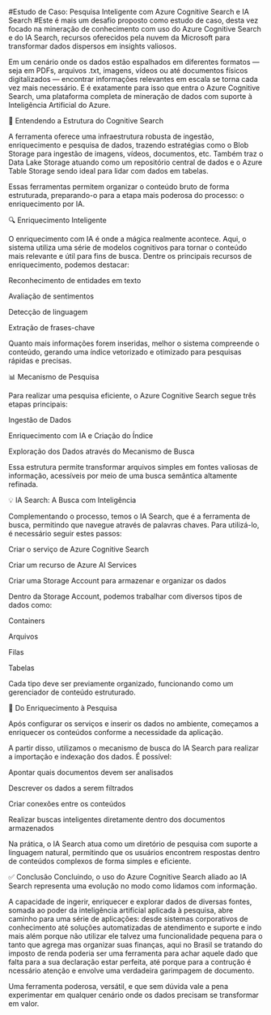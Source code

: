 #Estudo de Caso: Pesquisa Inteligente com Azure Cognitive Search e IA Search
#Este é mais um desafio proposto como estudo de caso, desta vez focado na mineração de conhecimento com uso do Azure Cognitive Search e do IA Search, recursos oferecidos pela nuvem da Microsoft para transformar dados dispersos em insights valiosos.

Em um cenário onde os dados estão espalhados em diferentes formatos — seja em PDFs, arquivos .txt, imagens, vídeos ou até documentos físicos digitalizados — encontrar informações relevantes em escala se torna cada vez mais necessário. E é exatamente para isso que entra o Azure Cognitive Search, uma plataforma completa de mineração de dados com suporte à Inteligência Artificial do Azure.

🧪 Entendendo a Estrutura do Cognitive Search

A ferramenta oferece uma infraestrutura robusta de ingestão, enriquecimento e pesquisa de dados, trazendo estratégias como o Blob Storage para ingestão de imagens, vídeos, documentos, etc. Também traz o Data Lake Storage atuando como um repositório central de 
dados e o Azure Table Storage sendo ideal para lidar com dados em tabelas.

Essas ferramentas permitem organizar o conteúdo bruto de forma estruturada, preparando-o para a etapa mais poderosa do processo: o enriquecimento por IA.

🔍 Enriquecimento Inteligente

O enriquecimento com IA é onde a mágica realmente acontece. Aqui, o sistema utiliza uma série de modelos cognitivos para tornar o conteúdo mais relevante e útil para fins de busca. Dentre os principais recursos de enriquecimento, podemos destacar:

Reconhecimento de entidades em texto

Avaliação de sentimentos

Detecção de linguagem

Extração de frases-chave

Quanto mais informações forem inseridas, melhor o sistema compreende o conteúdo, gerando uma índice vetorizado e otimizado para pesquisas rápidas e precisas.

📊 Mecanismo de Pesquisa

Para realizar uma pesquisa eficiente, o Azure Cognitive Search segue três etapas principais:

Ingestão de Dados

Enriquecimento com IA e Criação do Índice

Exploração dos Dados através do Mecanismo de Busca

Essa estrutura permite transformar arquivos simples em fontes valiosas de informação, acessíveis por meio de uma busca semântica altamente refinada.

💡 IA Search: A Busca com Inteligência

Complementando o processo, temos o IA Search, que é a ferramenta de busca, permitindo que navegue através de palavras chaves. Para utilizá-lo, é necessário seguir estes passos:

Criar o serviço de Azure Cognitive Search

Criar um recurso de Azure AI Services

Criar uma Storage Account para armazenar e organizar os dados

Dentro da Storage Account, podemos trabalhar com diversos tipos de dados como:

Containers

Arquivos

Filas

Tabelas

Cada tipo deve ser previamente organizado, funcionando como um gerenciador de conteúdo estruturado.

🔎 Do Enriquecimento à Pesquisa

Após configurar os serviços e inserir os dados no ambiente, começamos a enriquecer os conteúdos conforme a necessidade da aplicação.

A partir disso, utilizamos o mecanismo de busca do IA Search para realizar a importação e indexação dos dados. É possível:

Apontar quais documentos devem ser analisados

Descrever os dados a serem filtrados

Criar conexões entre os conteúdos

Realizar buscas inteligentes diretamente dentro dos documentos armazenados

Na prática, o IA Search atua como um diretório de pesquisa com suporte a linguagem natural, permitindo que os usuários encontrem respostas dentro de conteúdos complexos de forma simples e eficiente.

✅ Conclusão
Concluindo, o uso do Azure Cognitive Search aliado ao IA Search representa uma evolução no modo como lidamos com informação.

A capacidade de ingerir, enriquecer e explorar dados de diversas fontes, somada ao poder da inteligência artificial aplicada à pesquisa, abre caminho para uma série de aplicações: desde sistemas corporativos de conhecimento até soluções automatizadas de atendimento e suporte e indo mais além porque não utilizar ele talvez uma funcionalidade pequena para o tanto que agrega mas organizar suas finanças, aqui no Brasil se tratando do imposto de renda poderia ser uma ferramenta para achar aquele dado que falta para a sua declaração
estar perfeita, até porque para a contrução é ncessário atenção e envolve uma verdadeira garimpagem de documento.

Uma ferramenta poderosa, versátil, e que sem dúvida vale a pena experimentar em qualquer cenário onde os dados precisam se transformar em valor.
